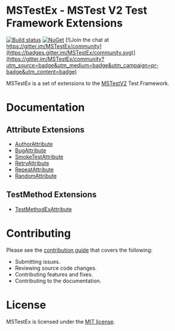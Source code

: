 # MSTestEx - MSTest V2 Test Framework Extensions
[![Build status](https://pvlakshm.visualstudio.com/MSTestEx/_apis/build/status/MSTestEx-.NET%20Desktop-CI)](https://pvlakshm.visualstudio.com/MSTestEx/_build/latest?definitionId=95)
[![NuGet](https://img.shields.io/nuget/vpre/MSTestEx.svg?style=flat)](https://www.nuget.org/packages?q=mstestex) [![Join the chat at https://gitter.im/MSTestEx/community](https://badges.gitter.im/MSTestEx/community.svg)](https://gitter.im/MSTestEx/community?utm_source=badge&utm_medium=badge&utm_campaign=pr-badge&utm_content=badge)

MSTestEx is a set of extensions to the [MSTestV2](https://github.com/Microsoft/testfx) Test Framework.

# Documentation
## Attribute Extensions
 - [AuthorAttribute](docs/AttributeEx/AuthorAttribute.md)
 - [BugAttribute](docs/AttributeEx/BugAttribute.md)
 - [SmokeTestAttribute](docs/AttributeEx/SmokeTestAttribute.md)
 - [RetryAttribute](docs/AttributeEx/RetryAttribute.md)
 - [RepeatAttribute](docs/AttributeEx/RepeatAttribute.md)
 - [RandomAttribute](docs/AttributeEx/RandomAttribute.md)

## TestMethod Extensions
 - [TestMethodExAttribute](docs/TestMethodEx/TestMethodExAttribute.md)

# Contributing
Please see the [contribution guide](./CONTRIBUTING.md) that covers the following:
- Submitting issues.
- Reviewing source code changes.
- Contributing features and fixes.
- Contributing to the documentation.

# License
MSTestEx is licensed under the [MIT license](./LICENSE).